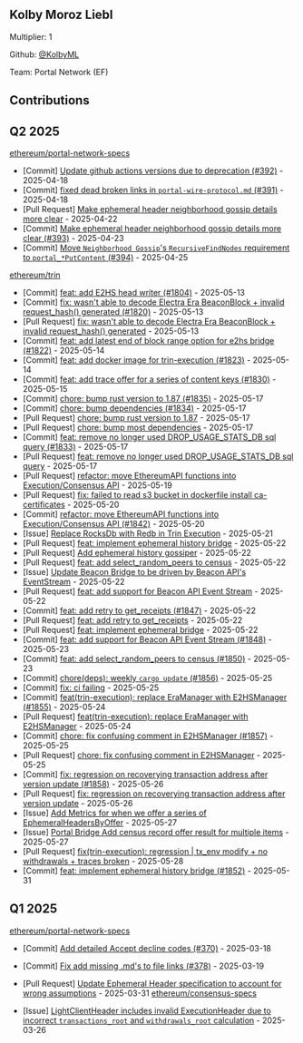 
## Kolby Moroz Liebl
Multiplier: 1

Github: [@KolbyML](https://github.com/KolbyML)

Team: Portal Network (EF)

## Contributions

## Q2 2025


[ethereum/portal-network-specs](https://github.com/ethereum/portal-network-specs)
* [Commit] [Update github actions versions due to deprecation (#392)](https://github.com/ethereum/portal-network-specs/commit/ffc01f500d3b71b512707a32d5c254b97eebafc1) - 2025-04-18
* [Commit] [fixed dead broken links in `portal-wire-protocol.md` (#391)](https://github.com/ethereum/portal-network-specs/commit/e4cce2e016f89cc6730ec49317b3d624dbd8aea7) - 2025-04-18
* [Pull Request] [Make ephemeral header neighborhood gossip details more clear](https://github.com/ethereum/portal-network-specs/pull/393) - 2025-04-22
* [Commit] [Make ephemeral header neighborhood gossip details more clear (#393)](https://github.com/ethereum/portal-network-specs/commit/23dda51f0d60e700b94d6b4f14dc87e7073c38da) - 2025-04-23
* [Commit] [Move `Neighborhood Gossip`'s `RecursiveFindNodes` requirement to `portal_*PutContent` (#394)](https://github.com/ethereum/portal-network-specs/commit/a9f320dcf7cf698acbe4a80965c3fc255a2afd9c) - 2025-04-25

[ethereum/trin](https://github.com/ethereum/trin)
* [Commit] [feat: add E2HS head writer (#1804)](https://github.com/ethereum/trin/commit/eb00a65a47ef5b16ff3714af95e630e1c2469e91) - 2025-05-13
* [Commit] [fix: wasn't able to decode Electra Era BeaconBlock + invalid request_hash() generated (#1820)](https://github.com/ethereum/trin/commit/e655405631a1339fd17c538a45bfecbbbb1a79e0) - 2025-05-13
* [Pull Request] [fix: wasn't able to decode Electra Era BeaconBlock + invalid request_hash() generated](https://github.com/ethereum/trin/pull/1820) - 2025-05-13
* [Commit] [feat: add latest end of block range option for e2hs bridge (#1822)](https://github.com/ethereum/trin/commit/bf699ebf182af59beadb5d9d7b28e7b506b9c168) - 2025-05-14
* [Commit] [feat: add docker image for trin-execution (#1823)](https://github.com/ethereum/trin/commit/c569cf40b072c3c85a8b2e1209e5ab3f4b6f3b71) - 2025-05-14
* [Commit] [feat: add trace offer for a series of content keys (#1830)](https://github.com/ethereum/trin/commit/5dca37d0634266e68191eb57a2365ffc6f16495f) - 2025-05-15
* [Commit] [chore: bump rust version to 1.87 (#1835)](https://github.com/ethereum/trin/commit/576db5931bf396ba24a065f5f6d0e3ec85e04ea4) - 2025-05-17
* [Commit] [chore: bump dependencies (#1834)](https://github.com/ethereum/trin/commit/7a72fd5d6c9618d40dc9c2aa166b98d917514966) - 2025-05-17
* [Pull Request] [chore: bump rust version to 1.87](https://github.com/ethereum/trin/pull/1835) - 2025-05-17
* [Pull Request] [chore: bump most dependencies](https://github.com/ethereum/trin/pull/1834) - 2025-05-17
* [Commit] [feat: remove no longer used DROP_USAGE_STATS_DB sql query (#1833)](https://github.com/ethereum/trin/commit/66ea84ef8ac97090765ef4926bc9e1a48964ae3f) - 2025-05-17
* [Pull Request] [feat: remove no longer used DROP_USAGE_STATS_DB sql query](https://github.com/ethereum/trin/pull/1833) - 2025-05-17
* [Pull Request] [refactor: move EthereumAPI functions into Execution/Consensus API](https://github.com/ethereum/trin/pull/1842) - 2025-05-19
* [Pull Request] [fix: failed to read s3 bucket in dockerfile install ca-certificates](https://github.com/ethereum/trin/pull/1843) - 2025-05-20
* [Commit] [refactor: move EthereumAPI functions into Execution/Consensus API (#1842)](https://github.com/ethereum/trin/commit/e5a7a478def82441127bafb8fb80d11e268df25c) - 2025-05-20
* [Issue] [Replace RocksDb with Redb in Trin Execution](https://github.com/ethereum/trin/issues/1845) - 2025-05-21
* [Pull Request] [feat: implement ephemeral history bridge](https://github.com/ethereum/trin/pull/1852) - 2025-05-22
* [Pull Request] [Add ephemeral history gossiper](https://github.com/ethereum/trin/pull/1851) - 2025-05-22
* [Pull Request] [feat: add select_random_peers to census](https://github.com/ethereum/trin/pull/1850) - 2025-05-22
* [Issue] [Update Beacon Bridge to be driven by Beacon API's EventStream](https://github.com/ethereum/trin/issues/1849) - 2025-05-22
* [Pull Request] [feat: add support for Beacon API Event Stream](https://github.com/ethereum/trin/pull/1848) - 2025-05-22
* [Commit] [feat: add retry to get_receipts (#1847)](https://github.com/ethereum/trin/commit/f4e7050523e43ce935d64381b53b3130971d0b88) - 2025-05-22
* [Pull Request] [feat: add retry to get_receipts](https://github.com/ethereum/trin/pull/1847) - 2025-05-22
* [Pull Request] [feat: implement ephemeral bridge](https://github.com/ethereum/trin/pull/1846) - 2025-05-22
* [Commit] [feat: add support for Beacon API Event Stream (#1848)](https://github.com/ethereum/trin/commit/7f71cc239fe4dd89a9a9196071ed24553a05dccd) - 2025-05-23
* [Commit] [feat: add select_random_peers to census (#1850)](https://github.com/ethereum/trin/commit/9f329859a34625a692d562228c7e9d30dd6e3de3) - 2025-05-23
* [Commit] [chore(deps): weekly `cargo update` (#1856)](https://github.com/ethereum/trin/commit/d5f95e0d62eca5c606222593bb8705bc74b42426) - 2025-05-25
* [Commit] [fix: ci failing](https://github.com/ethereum/trin/commit/5ae42f07292e09ac31d84b48410c589b58efbf13) - 2025-05-25
* [Commit] [feat(trin-execution): replace EraManager with E2HSManager (#1855)](https://github.com/ethereum/trin/commit/47fa17163780e87df9c896b8c0f689173dc29799) - 2025-05-24
* [Pull Request] [feat(trin-execution): replace EraManager with E2HSManager](https://github.com/ethereum/trin/pull/1855) - 2025-05-24
* [Commit] [chore: fix confusing comment in E2HSManager (#1857)](https://github.com/ethereum/trin/commit/022a646c4d4c37cf8e68a59f7a5526195ce85374) - 2025-05-25
* [Pull Request] [chore: fix confusing comment in E2HSManager](https://github.com/ethereum/trin/pull/1857) - 2025-05-25
* [Commit] [fix: regression on recoverying transaction address after version update (#1858)](https://github.com/ethereum/trin/commit/b157344b6b60d9e295983772b070657631fc0742) - 2025-05-26
* [Pull Request] [fix: regression on recoverying transaction address after version update](https://github.com/ethereum/trin/pull/1858) - 2025-05-26
* [Issue] [Add Metrics for when we offer a series of EphemeralHeadersByOffer](https://github.com/ethereum/trin/issues/1862) - 2025-05-27
* [Issue] [Portal Bridge Add census record offer result for multiple items](https://github.com/ethereum/trin/issues/1861) - 2025-05-27
* [Pull Request] [fix(trin-execution): regression | tx_env modify + no withdrawals + traces broken](https://github.com/ethereum/trin/pull/1864) - 2025-05-28
* [Commit] [feat: implement ephemeral history bridge (#1852)](https://github.com/ethereum/trin/commit/8c40c4f99bffcaaf062b3826b905df505df93b2e) - 2025-05-31
## Q1 2025

[ethereum/portal-network-specs](https://github.com/ethereum/portal-network-specs)
* [Commit] [Add detailed Accept decline codes (#370)](https://github.com/ethereum/portal-network-specs/commit/e68899bbd8bc25776fa80446cbd855de0541e342) - 2025-03-18
* [Commit] [Fix add missing .md's to file links (#378)](https://github.com/ethereum/portal-network-specs/commit/31bc7e58e2e8acfba895d5a12a9ae3472894d398) - 2025-03-19

* [Pull Request] [Update Ephemeral Header specification to account for wrong assumptions](https://github.com/ethereum/portal-network-specs/pull/387) - 2025-03-31
[ethereum/consensus-specs](https://github.com/ethereum/consensus-specs)
* [Issue] [LightClientHeader includes invalid ExecutionHeader due to incorrect `transactions_root` and `withdrawals_root` calculation](https://github.com/ethereum/consensus-specs/issues/4214) - 2025-03-26
